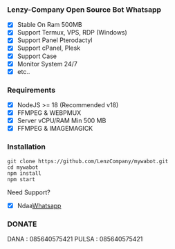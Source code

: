 ### Lenzy-Company Open Source Bot Whatsapp

- [x] Stable On Ram 500MB
- [x] Support Termux, VPS, RDP (Windows)
- [x] Support Panel Pterodactyl
- [x] Support cPanel, Plesk
- [x] Support Case
- [x] Monitor System 24/7
- [x] etc..

### Requirements
- [x] NodeJS >= 18 (Recommended v18)
- [x] FFMPEG & WEBPMUX
- [x] Server vCPU/RAM Min 500 MB
- [x] FFMPEG & IMAGEMAGICK

### Installation
```
git clone https://github.com/LenzCompany/mywabot.git
cd mywabot
npm install
npm start
```
Need Support?
- [x] Ndaa[Whatsapp](https://wa.me/6285640575421)

### DONATE
DANA : 085640575421
PULSA : 085640575421
